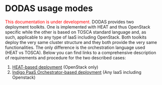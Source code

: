 
# DODAS usage modes
<span style="color:red"> This documentation is under development. </span>
DODAS provides two deployment toolkits. One is implemented with HEAT and thus OpenStack specific while the other is based on TOSCA standard language and, as such, applicable to any type of IaaS including OpenStack.
Both toolkits deploy the very same cluster structure and they both provide the very same functionalities. The only difference is the orchestration language used (HEAT vs TOSCA). Below you can find links to a comprehensive description of requirements and procedure for the two described cases:
1. [HEAT-based deployment](HEAT.md) (OpenStack only)
2. [Indigo PaaS Orchestrator-based deployment](IM.md) (Any IaaS including Openstack) 

